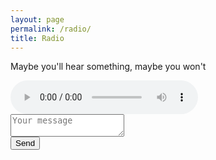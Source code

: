 ```yaml
---
layout: page
permalink: /radio/
title: Radio
---
```


Maybe you'll hear something, maybe you won't

<audio controls>
  <source src="http://radio.cowjan.com:8000/stream">
Your browser does not support this feature
</audio>

<form action="https://formspree.io/cjg3259@rit.com" method="POST">
 	<textarea name="message" placeholder="Your message"></textarea>
 	<br>
 	<button type="submit">Send</button>
</form>
